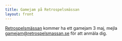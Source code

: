 ```yaml
---
title: Gamejam på Retrospelsmässan
layout: front
---
```


[Retrospelsmässan](http://www.retrospelsmassan.se/) kommer ha ett gamejam 3 maj, mejla gamejam@retrospelsmassan.se för att anmäla dig.
